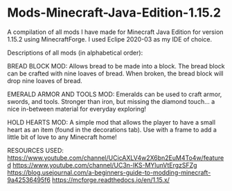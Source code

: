 # Mods-Minecraft-Java-Edition-1.15.2
A compilation of all mods I have made for Minecraft Java Edition 
for version 1.15.2 using MinecraftForge. I used Eclipe 2020-03
as my IDE of choice.

Descriptions of all mods (in alphabetical order):

BREAD BLOCK MOD:
Allows bread to be made into a block. The bread block can be 
crafted with nine loaves of bread. When broken, the bread 
block will drop nine loaves of bread. 

EMERALD ARMOR AND TOOLS MOD:
Emeralds can be used to craft armor, swords, and tools. Stronger than iron, but missing the diamond touch... a nice in-between material for everyday exploring!

HOLD HEARTS MOD:
A simple mod that allows the player to have a small heart as an 
item (found in the decorations tab). Use with a frame to add a 
little bit of love to any Minecraft home!


RESOURCES USED:
https://www.youtube.com/channel/UCicAXLV4w2X6bn2EuM4To4w/featured
https://www.youtube.com/channel/UC3n-lKS-MYlunVtErgzSFZg
https://blog.usejournal.com/a-beginners-guide-to-modding-minecraft-9a42536495f6
https://mcforge.readthedocs.io/en/1.15.x/

